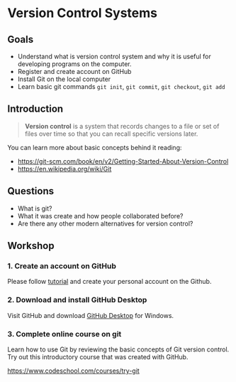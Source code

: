 # Version Control Systems

## Goals

* Understand what is version control system and why it is useful for developing programs on the computer.
* Register and create account on GitHub
* Install Git on the local computer
* Learn basic git commands `git init`, `git commit`, `git checkout`, `git add`

## Introduction

> **Version control** is a system that records changes to a file or set of files over time so that you can recall specific versions later.

[1]: http://google.com/        "Version Control Systems"

You can learn more about basic concepts behind it reading:
*  https://git-scm.com/book/en/v2/Getting-Started-About-Version-Control
* https://en.wikipedia.org/wiki/Git

## Questions

- What is git?
- What it was create and how people collaborated before?
- Are there any other modern alternatives for version control?

## Workshop

### 1. Create an account on **GitHub**

Please follow [tutorial]() and create your personal account on the Github.

### 2. Download and install **GitHub Desktop**

Visit GitHub and download [GitHub Desktop](https://desktop.github.com) for Windows.

### 3. Complete online course on **git**

Learn how to use Git by reviewing the basic concepts of Git version control. Try out this introductory course that was created with GitHub.

https://www.codeschool.com/courses/try-git

